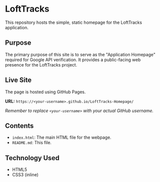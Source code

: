 # LoftTracks
This repository hosts the simple, static homepage for the LoftTracks application.

## Purpose
The primary purpose of this site is to serve as the "Application Homepage" required for Google API verification. It provides a public-facing web presence for the LoftTracks project.

## Live Site
The page is hosted using GitHub Pages.

**URL:** `https://<your-username>.github.io/LoftTracks-Homepage/`

*Remember to replace `<your-username>` with your actual GitHub username.*

## Contents

*   `index.html`: The main HTML file for the webpage.
*   `README.md`: This file.

## Technology Used

*   HTML5
*   CSS3 (inline)
